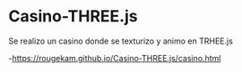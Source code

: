 # Casino-THREE.js
Se realizo un casino donde se texturizo y animo en TRHEE.js

-https://rougekam.github.io/Casino-THREE.js/casino.html 
